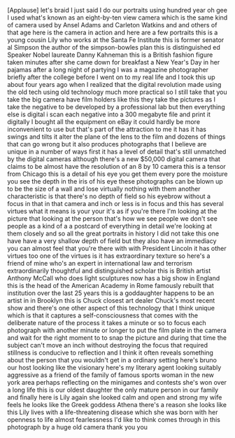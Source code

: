 
[Applause]
let&#39;s braid I just said I do our
portraits using hundred year
oh gee I used what&#39;s known as an
eight-by-ten view camera which is the
same kind of camera used by Ansel Adams
and Carleton Watkins and and others of
that age here is the camera in action
and here are a few portraits this is a
young cousin Lily who works at the Santa
Fe Institute this is former senator al
Simpson the author of the simpson-bowles
plan
this is distinguished ed Speaker Nobel
laureate Danny Kahneman this is a
British fashion figure taken minutes
after she came down for breakfast a New
Year&#39;s Day in her pajamas after a long
night of partying I was a magazine
photographer briefly after the college
before I went on to my real life and I
took this up about four years ago when I
realized that the digital revolution
made using the old tech using old
technology much more practical so I
still take that you take the big camera
have film holders like this they take
the pictures as I take the negative to
be developed by a professional lab but
then everything else is digital i scan
each negative into a 300 megabyte file
and print it digitally I bought all the
equipment on eBay it could hardly be
more inconvenient to use but that&#39;s part
of the attraction to me it has it has
swings and tilts it alter the plane of
the lens to the film and dozens of
things that can go wrong but it also
produces photographs that I believe are
unique in a number of ways first it has
a level of detail that&#39;s still unmatched
by the digital cameras although there&#39;s
a new $50,000 digital camera that claims
to be almost have the resolution of an 8
by 10 camera this is a tensor from
Chicago
this is a detail of his eye you get them
every pore the moisture you see the
depth in the iris of his eye these
photographs can be blown up to be the
size of a wall and lose virtually
nothing with them another characteristic
is that there&#39;s no depth of field so his
eyebrow without a focus in that in that
camera and inch or less is in focus and
this has several virtues what it means
is your your it&#39;s as if you&#39;re there I&#39;m
looking at the picture that looking at
the person that&#39;s how we see people we
don&#39;t see people as a kind of a a
postcard of everything in detail we&#39;re
looking at them closely and so all the
great portraits in history I did not
take this one
have have a very shallow depth of field
but they also have an immediacy you can
almost feel that you&#39;re there with with
President Lincoln it has other virtues
too one of the virtues is it has
extraordinary texture so here&#39;s a friend
of mine who&#39;s an expert in international
law and terrorism extraordinarily
thoughtful and distinguished scholar
this is British artist
Anthony McCall who does light sculptures
now has a big show in England this is
the head of the American Academy in Rome
famously rebuilt that institution over
the last 25 years this is a goddaughter
happens to be an artist in in Brooklyn
this is Chuck closest art dealer
Chuck&#39;s most recent show and there&#39;s one
other aspect of this technology that I
think unique which is that it captures a
self-consciousness that comes with the
deliberate nature of the process it
takes a minute or so to focus each
photograph with another minute or longer
to put the film plate in the camera and
wait for the right moment to to snap the
picture and during that time the subject
can&#39;t move an inch without destroying
the focus that required stillness is
conducive to reflection and I think it
often reveals something about the person
that you wouldn&#39;t get in a ordinary
setting
here&#39;s bruno our host looking like the
visionary here&#39;s my literary agent
looking suitably aggressive as a friend
of the family of famous sports woman in
the new york area perhaps reflecting on
the minigames and contests she&#39;s won
over a long life this is our oldest
daughter the only mature person in our
family and finally here is Lily again
she looked calm and open and strong my
wife feels he looks like the Greek
goddess Athena
there&#39;s a reason she looks like this
Lily lives with a life-threatening
disease which she was born with her
openness to life almost fearlessness I&#39;d
like to think comes through in this
photograph by a huge old camera thank
you
you
